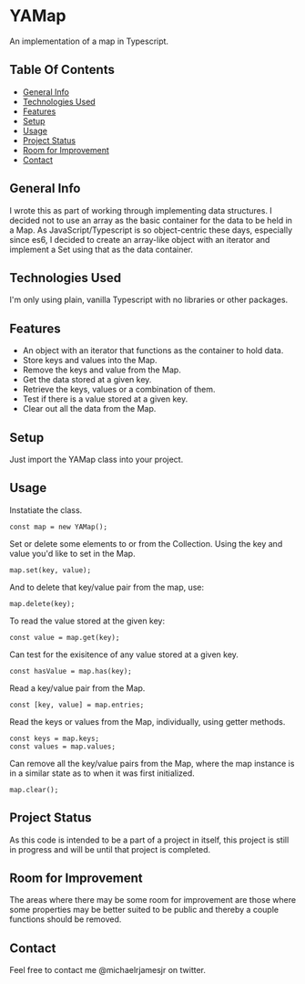 # YAMap
An implementation of a map in Typescript.

## Table Of Contents
* [General Info](#general-info)
* [Technologies Used](#technologies-used)
* [Features](#features)
* [Setup](#setup)
* [Usage](#usage)
* [Project Status](#project-status)
* [Room for Improvement](#room-for-improvement)
* [Contact](#contact)

## General Info
I wrote this as part of working through implementing data structures. I decided not to use an array as the basic container for the data to be held in a Map. As JavaScript/Typescript is so object-centric these days, especially since es6, I decided to create an array-like object with an iterator and implement a Set using that as the data container.

## Technologies Used
I'm only using plain, vanilla Typescript with no libraries or other packages.

## Features
* An object with an iterator that functions as the container to hold data.
* Store keys and values into the Map.
* Remove the keys and value from the Map.
* Get the data stored at a given key.
* Retrieve the keys, values or a combination of them.
* Test if there is a value stored at a given key.
* Clear out all the data from the Map.

## Setup
Just import the YAMap class into your project.

## Usage
Instatiate the class.
```
const map = new YAMap();
```
Set or delete some elements to or from the Collection. Using the key and value you'd like to set in the Map.
```
map.set(key, value);
```
And to delete that key/value pair from the map, use:
```
map.delete(key);
```
To read the value stored at the given key:
```
const value = map.get(key);
```
Can test for the exisitence of any value stored at a given key.
```
const hasValue = map.has(key);
```
Read a key/value pair from the Map.
```
const [key, value] = map.entries;
```
Read the keys or values from the Map, individually, using getter methods.
```
const keys = map.keys;
const values = map.values;
```
Can remove all the key/value pairs from the Map, where the map instance is in a similar state as to when it was first initialized.
```
map.clear();
```
## Project Status
As this code is intended to be a part of a project in itself, this project is still in progress and will be until that project is completed. 

## Room for Improvement
The areas where there may be some room for improvement are those where some properties may be better suited to be public and thereby a couple functions should be removed.

## Contact
Feel free to contact me @michaelrjamesjr on twitter.
